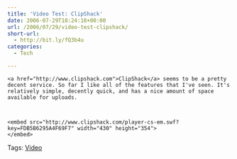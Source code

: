 ```yaml
---
title: 'Video Test: ClipShack'
date: 2006-07-29T18:24:18+00:00
url: /2006/07/29/video-test-clipshack/
short-url:
  - http://bit.ly/fQ3b4u
categories:
  - Tech

---
```

<div class='microid-mailto+http:sha1:58394e7bfcd3c181b5b861dcc1a5cb5d34253923'>
  
    <a href="http://www.clipshack.com">ClipShack</a> seems to be a pretty decent service. So far I like all of the features that I've seen. It's relatively simple, decently quick, and has a nice amount of space available for uploads.
  
  
  
    <embed src="http://www.clipshack.com/player-cs-em.swf?key=FDB5B6295A4F69F7" width="430" height="354">
    </embed>
  
</div>

<div class="st-post-tags">
  Tags: <a href="http://www.cavort.org/tag/video/" title="Video" rel="tag">Video</a><br />
</div>